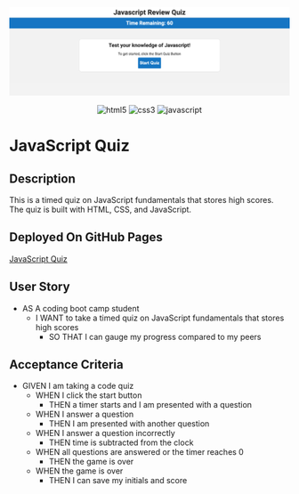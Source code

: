 ![screenshot](./assets/images/screenshot.png)

<div align="center">

![html5](https://img.shields.io/badge/HTML5-E34F26?style=for-the-badge&logo=html5&logoColor=white)
![css3](https://img.shields.io/badge/CSS3-1572B6?style=for-the-badge&logo=css3&logoColor=white)
![javascript](https://img.shields.io/badge/JavaScript-F7DF1E?style=for-the-badge&logo=javascript&logoColor=black)

</div>

# JavaScript Quiz

## Description

This is a timed quiz on JavaScript fundamentals that stores high scores. The quiz is built with HTML, CSS, and JavaScript.

## Deployed On GitHub Pages

[JavaScript Quiz](https://jdhawks2132.github.io/javascript-quiz/)

## User Story

- AS A coding boot camp student
  - I WANT to take a timed quiz on JavaScript fundamentals that stores high scores
    - SO THAT I can gauge my progress compared to my peers

## Acceptance Criteria

- GIVEN I am taking a code quiz
  - WHEN I click the start button
    - THEN a timer starts and I am presented with a question
  - WHEN I answer a question
    - THEN I am presented with another question
  - WHEN I answer a question incorrectly
    - THEN time is subtracted from the clock
  - WHEN all questions are answered or the timer reaches 0
    - THEN the game is over
  - WHEN the game is over
    - THEN I can save my initials and score
